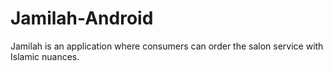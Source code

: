 # Jamilah-Android
Jamilah is an application where consumers can order the salon service with Islamic nuances. 
